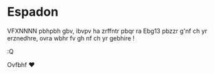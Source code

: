# Espadon

VFXNNNN pbhpbh gbv,
ibvpv ha zrffntr pbqr ra Ebg13 pbzzr g'nf ch yr erznedhre, ovra wbhr fv gh nf ch yr gebhire !

:Q

Ovfbhf ♥
